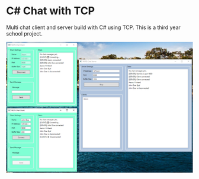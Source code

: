 # C# Chat with TCP
Multi chat client and server build with C# using TCP.
This is a third year school project.

![Demo application](https://github.com/aaron5670/CSharp-Multi-Client-Chat/blob/master/C%23-chat-server.png?raw=true)
